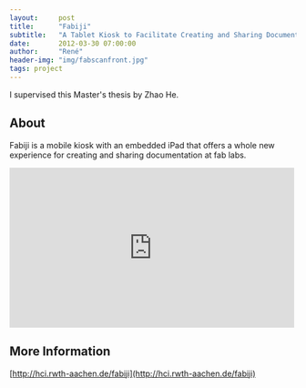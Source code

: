 ```yaml
---
layout:     post
title:      "Fabiji"
subtitle:   "A Tablet Kiosk to Facilitate Creating and Sharing Documentation at Fab Labs"
date:       2012-03-30 07:00:00
author:     "René"
header-img: "img/fabscanfront.jpg"
tags: project
---
```

I supervised this Master's thesis by Zhao He.

## About
Fabiji is a mobile kiosk with an embedded iPad that offers a whole new experience for creating and sharing documentation at fab labs. 

<div class="videoWrapper">
<iframe src="https://player.vimeo.com/video/38198400" width="500" height="281" frameborder="0" webkitallowfullscreen mozallowfullscreen allowfullscreen></iframe>
</div>

## More Information
[http://hci.rwth-aachen.de/fabiji](http://hci.rwth-aachen.de/fabiji)
